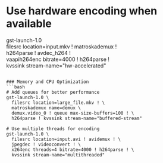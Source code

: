 
# Use hardware encoding when available
gst-launch-1.0 \
  filesrc location=input.mkv ! matroskademux ! \
  h264parse ! avdec_h264 ! \
  vaapih264enc bitrate=4000 ! h264parse ! \
  kvssink stream-name="hw-accelerated"
```

### Memory and CPU Optimization
```bash
# Add queues for better performance
gst-launch-1.0 \
  filesrc location=large_file.mkv ! \
  matroskademux name=demux \
  demux.video_0 ! queue max-size-buffers=100 ! \
  h264parse ! kvssink stream-name="buffered-stream"

# Use multiple threads for encoding
gst-launch-1.0 \
  filesrc location=input.avi ! avidemux ! \
  jpegdec ! videoconvert ! \
  x264enc threads=4 bitrate=4000 ! h264parse ! \
  kvssink stream-name="multithreaded"
```

